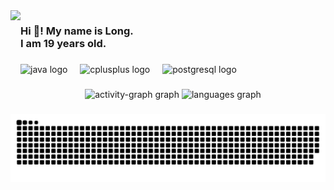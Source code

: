 <img align="left" height="140" src="https://i.giphy.com/media/v1.Y2lkPTc5MGI3NjExdW9sM3RkeWd4dXlteHljc2p4djJtN3ppNHF1b24waHF5M2txejF2MiZlcD12MV9pbnRlcm5hbF9naWZfYnlfaWQmY3Q9Zw/8Lc5xmvzRhlLy/giphy.gif"  />

###

<h3 align="left">Hi 👋! My name is Long.<br>I am 19 years old.</h3>

###

<div align="left">
  <img src="https://cdn.jsdelivr.net/gh/devicons/devicon/icons/java/java-original.svg" height="40" alt="java logo"  />
  <img width="12" />
  <img src="https://cdn.jsdelivr.net/gh/devicons/devicon/icons/cplusplus/cplusplus-original.svg" height="40" alt="cplusplus logo"  />
  <img width="12" />
  <img src="https://cdn.jsdelivr.net/gh/devicons/devicon/icons/postgresql/postgresql-original.svg" height="40" alt="postgresql logo"  />
</div>

###

<div align="center">
  <img src="https://github-readme-activity-graph.vercel.app/graph?username=nghlong3004&radius=16&theme=ambient_gradient&area=true&order=5&hide_border=true&hide_title=false" height="200" alt="activity-graph graph"  />
  <img src="https://github-readme-stats.vercel.app/api/top-langs?username=nghlong3004&locale=en&hide_title=false&layout=compact&card_width=320&langs_count=5&theme=rose_pine&hide_border=true&order=2" height="150" alt="languages graph"  />
</div>

###

<picture>
  <source media="(prefers-color-scheme: dark)" srcset="https://raw.githubusercontent.com/platane/platane/output/github-contribution-grid-snake-dark.svg">
  <source media="(prefers-color-scheme: light)" srcset="https://raw.githubusercontent.com/platane/platane/output/github-contribution-grid-snake.svg">
  <img alt="github contribution grid snake animation" src="https://raw.githubusercontent.com/platane/platane/output/github-contribution-grid-snake.svg">
</picture>

###
